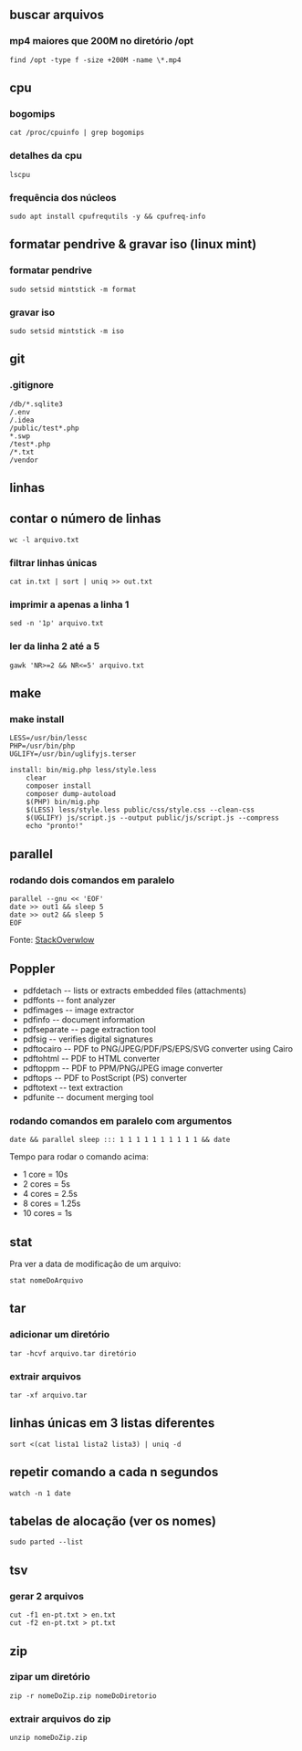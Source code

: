 ## buscar arquivos

### mp4 maiores que 200M no diretório /opt

```
find /opt -type f -size +200M -name \*.mp4
```

## cpu

### bogomips

```
cat /proc/cpuinfo | grep bogomips

```

### detalhes da cpu

```
lscpu
```

### frequência dos núcleos

```
sudo apt install cpufrequtils -y && cpufreq-info
```

## formatar pendrive & gravar iso (linux mint)

### formatar pendrive

```
sudo setsid mintstick -m format
```

### gravar iso

```
sudo setsid mintstick -m iso
```

## git

### .gitignore

```
/db/*.sqlite3
/.env
/.idea
/public/test*.php
*.swp
/test*.php
/*.txt
/vendor
```

## linhas

## contar o número de linhas

```
wc -l arquivo.txt
```

### filtrar linhas únicas

```
cat in.txt | sort | uniq >> out.txt
```

### imprimir a apenas a linha 1

```
sed -n '1p' arquivo.txt
```

### ler da linha 2 até a 5

```
gawk 'NR>=2 && NR<=5' arquivo.txt
```

## make

### make install

```
LESS=/usr/bin/lessc
PHP=/usr/bin/php
UGLIFY=/usr/bin/uglifyjs.terser

install: bin/mig.php less/style.less
	clear
	composer install
	composer dump-autoload
	$(PHP) bin/mig.php
	$(LESS) less/style.less public/css/style.css --clean-css
	$(UGLIFY) js/script.js --output public/js/script.js --compress
	echo "pronto!"
```

## parallel

### rodando dois comandos em paralelo

```
parallel --gnu << 'EOF'
date >> out1 && sleep 5
date >> out2 && sleep 5
EOF
```

Fonte: [StackOverwlow](https://stackoverflow.com/a/33765906)

## Poppler

- pdfdetach -- lists or extracts embedded files (attachments)
- pdffonts -- font analyzer
- pdfimages -- image extractor
- pdfinfo -- document information
- pdfseparate -- page extraction tool
- pdfsig -- verifies digital signatures
- pdftocairo -- PDF to PNG/JPEG/PDF/PS/EPS/SVG converter using Cairo
- pdftohtml -- PDF to HTML converter
- pdftoppm -- PDF to PPM/PNG/JPEG image converter
- pdftops -- PDF to PostScript (PS) converter
- pdftotext -- text extraction
- pdfunite -- document merging tool

### rodando comandos em paralelo com argumentos

```
date && parallel sleep ::: 1 1 1 1 1 1 1 1 1 1 && date
```

Tempo para rodar o comando acima:

- 1 core = 10s
- 2 cores = 5s
- 4 cores = 2.5s
- 8 cores = 1.25s
- 10 cores = 1s

## stat

Pra ver a data de modificação de um arquivo:

```
stat nomeDoArquivo
```

## tar

### adicionar um diretório

```
tar -hcvf arquivo.tar diretório
```

### extrair arquivos

```
tar -xf arquivo.tar
```

## linhas únicas em 3 listas diferentes

```
sort <(cat lista1 lista2 lista3) | uniq -d
```

## repetir comando a cada n segundos

```
watch -n 1 date
```

## tabelas de alocação (ver os nomes)

```
sudo parted --list
```

## tsv

### gerar 2 arquivos

```
cut -f1 en-pt.txt > en.txt
cut -f2 en-pt.txt > pt.txt
```

## zip

### zipar um diretório

```
zip -r nomeDoZip.zip nomeDoDiretorio
```

### extrair arquivos do zip

```
unzip nomeDoZip.zip
```
